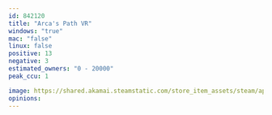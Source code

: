 ```yaml
---
id: 842120
title: "Arca's Path VR"
windows: "true"
mac: "false"
linux: false
positive: 13
negative: 3
estimated_owners: "0 - 20000"
peak_ccu: 1

image: https://shared.akamai.steamstatic.com/store_item_assets/steam/apps/842120/header.jpg?t=1579791187
opinions:
---
```

